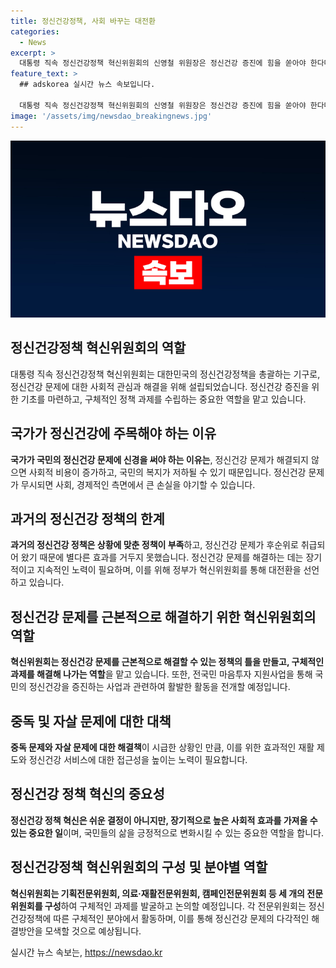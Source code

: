 ```yaml
---
title: 정신건강정책, 사회 바꾸는 대전환
categories:
  - News
excerpt: >
  대통령 직속 정신건강정책 혁신위원회의 신영철 위원장은 정신건강 증진에 힘을 쏟아야 한다며, 이를 위한 혁신위원회의 중요성을 강조했다. 정부는 이를 통해 지역 정신건강정책 시스템 구축과 편견 해소에 노력할 것으로 보인다. 이를 통해 국가가 국민의 정신건강 문제에 신경을 써야 할 이유를 이해할 수 있다. 혁신위원회는 기획, 의료·재활, 캠페인 전문위원회를 구성하여 구체적인 과제를 수립하고 대통령 직속으로 정신건강정책을 총괄할 것으로 보인다.
feature_text: >
  ## adskorea 실시간 뉴스 속보입니다.

  대통령 직속 정신건강정책 혁신위원회의 신영철 위원장은 정신건강 증진에 힘을 쏟아야 한다며, 이를 위한 혁신위원회의 중요성을 강조했다. 정부는 이를 통해 지역 정신건강정책 시스템 구축과 편견 해소에 노력할 것으로 보인다. 이를 통해 국가가 국민의 정신건강 문제에 신경을 써야 할 이유를 이해할 수 있다. 혁신위원회는 기획, 의료·재활, 캠페인 전문위원회를 구성하여 구체적인 과제를 수립하고 대통령 직속으로 정신건강정책을 총괄할 것으로 보인다.
image: '/assets/img/newsdao_breakingnews.jpg'
---
```


<p><img src="/assets/img/newsdao_breakingnews.jpg" alt="adskorea 속보" /></p>

<h2 data-ke-size="size26">정신건강정책 혁신위원회의 역할</h2>

<p data-ke-size="size16">대통령 직속 정신건강정책 혁신위원회는 대한민국의 정신건강정책을 총괄하는 기구로, 정신건강 문제에 대한 사회적 관심과 해결을 위해 설립되었습니다. 정신건강 증진을 위한 기초를 마련하고, 구체적인 정책 과제를 수립하는 중요한 역할을 맡고 있습니다.</p>

<h2 data-ke-size="size26"><b>국가가 정신건강에 주목해야 하는 이유</b></h2>

<p data-ke-size="size16"><b>국가가 국민의 정신건강 문제에 신경을 써야 하는 이유는</b>, 정신건강 문제가 해결되지 않으면 사회적 비용이 증가하고, 국민의 복지가 저하될 수 있기 때문입니다. 정신건강 문제가 무시되면 사회, 경제적인 측면에서 큰 손실을 야기할 수 있습니다.</p>

<h2 data-ke-size="size26"><b>과거의 정신건강 정책의 한계</b></h2>

<p data-ke-size="size16"><b>과거의 정신건강 정책은 상황에 맞춘 정책이 부족</b>하고, 정신건강 문제가 후순위로 취급되어 왔기 때문에 별다른 효과를 거두지 못했습니다. 정신건강 문제를 해결하는 데는 장기적이고 지속적인 노력이 필요하며, 이를 위해 정부가 혁신위원회를 통해 대전환을 선언하고 있습니다.</p>

<h2 data-ke-size="size26"><b>정신건강 문제를 근본적으로 해결하기 위한 혁신위원회의 역할</b></h2>

<p data-ke-size="size16"><b>혁신위원회는 정신건강 문제를 근본적으로 해결할 수 있는 정책의 틀을 만들고, 구체적인 과제를 해결해 나가는 역할</b>을 맡고 있습니다. 또한, 전국민 마음투자 지원사업을 통해 국민의 정신건강을 증진하는 사업과 관련하여 활발한 활동을 전개할 예정입니다.</p>

<h2 data-ke-size="size26"><b>중독 및 자살 문제에 대한 대책</b></h2>

<p data-ke-size="size16"><b>중독 문제와 자살 문제에 대한 해결책</b>이 시급한 상황인 만큼, 이를 위한 효과적인 재활 제도와 정신건강 서비스에 대한 접근성을 높이는 노력이 필요합니다.</p>

<h2 data-ke-size="size26"><b>정신건강 정책 혁신의 중요성</b></h2>

<p data-ke-size="size16"><b>정신건강 정책 혁신은 쉬운 결정이 아니지만, 장기적으로 높은 사회적 효과를 가져올 수 있는 중요한 일</b>이며, 국민들의 삶을 긍정적으로 변화시킬 수 있는 중요한 역할을 합니다.</p>

<h2 data-ke-size="size26"><b>정신건강정책 혁신위원회의 구성 및 분야별 역할</b></h2>

<p data-ke-size="size16"><b>혁신위원회는 기획전문위원회, 의료·재활전문위원회, 캠페인전문위원회 등 세 개의 전문위원회를 구성</b>하여 구체적인 과제를 발굴하고 논의할 예정입니다. 각 전문위원회는 정신건강정책에 따른 구체적인 분야에서 활동하며, 이를 통해 정신건강 문제의 다각적인 해결방안을 모색할 것으로 예상됩니다.</p>
실시간 뉴스 속보는, <a href="https://newsdao.kr" rel="dofollow">https://newsdao.kr</a>


